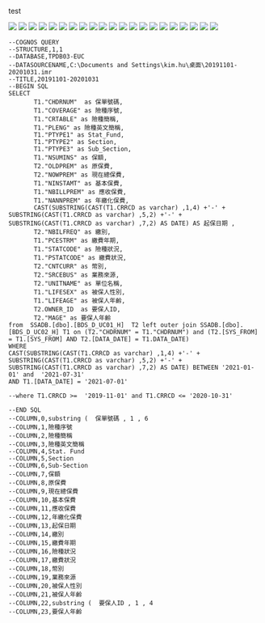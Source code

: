 test

![](https://i.imgur.com/Xy5lNjI.png)
![](https://i.imgur.com/UvCdXvl.png)
![](https://i.imgur.com/gig1J9p.png)
![](https://i.imgur.com/2hMWg4z.png)
![](https://i.imgur.com/rkpuHGy.png)
![](https://i.imgur.com/qOUgnDK.png)
![](https://i.imgur.com/PljBiHm.png)
![](https://i.imgur.com/AkHyfbV.png)
![](https://i.imgur.com/3PIIpm5.png)
![](https://i.imgur.com/UGzGRRM.png)
![](https://i.imgur.com/53lFoq0.png)
![](https://i.imgur.com/wztzZxH.png)
![](https://i.imgur.com/a0GdRTA.png)
![](https://i.imgur.com/prpibXt.png)
![](https://i.imgur.com/scmRsMn.png)
![](https://i.imgur.com/EtIiKyW.png)
![](https://i.imgur.com/fJAcNIH.png)
![](https://i.imgur.com/akaXFTg.png)
![](https://i.imgur.com/ghmwjU0.png)
![](https://i.imgur.com/RSAC43a.png)
![](https://i.imgur.com/dpRg7dk.png)
```
--COGNOS QUERY
--STRUCTURE,1,1
--DATABASE,TPDB03-EUC
--DATASOURCENAME,C:\Documents and Settings\kim.hu\桌面\20191101-20201031.imr
--TITLE,20191101-20201031
--BEGIN SQL
SELECT  
       T1."CHDRNUM"  as 保單號碼,
	   T1."COVERAGE" as 險種序號,
	   T1."CRTABLE" as 險種簡稱,
	   T1."PLENG" as 險種英文簡稱,
	   T1."PTYPE1" as Stat_Fund,
	   T1."PTYPE2" as Section,
	   T1."PTYPE3" as Sub_Section,
	   T1."NSUMINS" as 保額,
	   T2."OLDPREM" as 原保費,
	   T2."NOWPREM" as 現在總保費,
	   T1."NINSTAMT" as 基本保費,
	   T1."NBILLPREM" as 應收保費,
	   T1."NANNPREM" as 年繳化保費,
	   CAST(SUBSTRING(CAST(T1.CRRCD as varchar) ,1,4) +'-' + SUBSTRING(CAST(T1.CRRCD as varchar) ,5,2) +'-' + SUBSTRING(CAST(T1.CRRCD as varchar) ,7,2) AS DATE) AS 起保日期 ,
	   T2."NBILFREQ" as 繳別,
	   T1."PCESTRM" as 繳費年期,
	   T1."STATCODE" as 險種狀況,
	   T1."PSTATCODE" as 繳費狀況,
	   T2."CNTCURR" as 幣別,
	   T2."SRCEBUS" as 業務來源,
	   T2."UNITNAME" as 單位名稱,
	   T1."LIFESEX" as 被保人性別,
	   T1."LIFEAGE" as 被保人年齡,
	   T2.OWNER_ID  as 要保人ID,
	   T2."MAGE" as 要保人年齡
from  SSADB.[dbo].[BDS_D_UC01_H]  T2 left outer join SSADB.[dbo].[BDS_D_UC02_H] T1 on (T2."CHDRNUM" = T1."CHDRNUM") and (T2.[SYS_FROM] = T1.[SYS_FROM] AND T2.[DATA_DATE] = T1.DATA_DATE)
WHERE 
CAST(SUBSTRING(CAST(T1.CRRCD as varchar) ,1,4) +'-' + SUBSTRING(CAST(T1.CRRCD as varchar) ,5,2) +'-' + SUBSTRING(CAST(T1.CRRCD as varchar) ,7,2) AS DATE) BETWEEN '2021-01-01' and  '2021-07-31'
AND T1.[DATA_DATE] = '2021-07-01'

--where T1.CRRCD >=  '2019-11-01' and T1.CRRCD <= '2020-10-31'

--END SQL
--COLUMN,0,substring (  保單號碼 , 1 , 6
--COLUMN,1,險種序號
--COLUMN,2,險種簡稱
--COLUMN,3,險種英文簡稱
--COLUMN,4,Stat. Fund
--COLUMN,5,Section
--COLUMN,6,Sub-Section
--COLUMN,7,保額
--COLUMN,8,原保費
--COLUMN,9,現在總保費
--COLUMN,10,基本保費
--COLUMN,11,應收保費
--COLUMN,12,年繳化保費
--COLUMN,13,起保日期
--COLUMN,14,繳別
--COLUMN,15,繳費年期
--COLUMN,16,險種狀況
--COLUMN,17,繳費狀況
--COLUMN,18,幣別
--COLUMN,19,業務來源
--COLUMN,20,被保人性別
--COLUMN,21,被保人年齡
--COLUMN,22,substring (  要保人ID , 1 , 4
--COLUMN,23,要保人年齡

```
